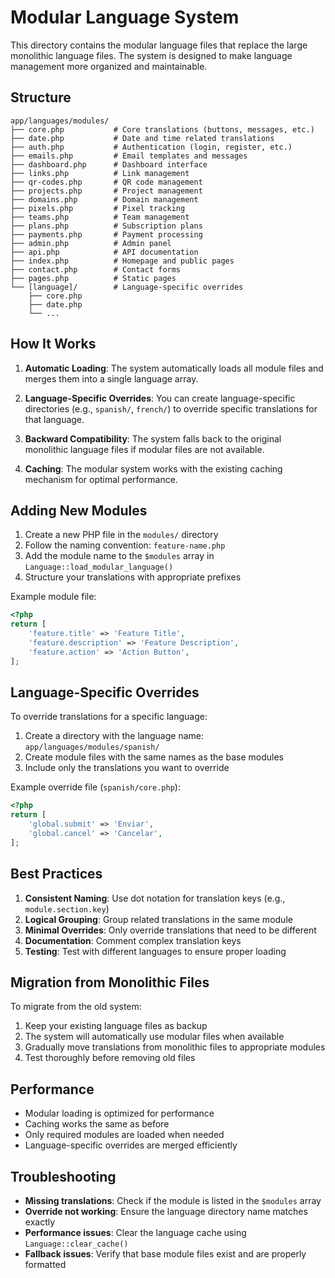 # Modular Language System

This directory contains the modular language files that replace the large monolithic language files. The system is designed to make language management more organized and maintainable.

## Structure

```
app/languages/modules/
├── core.php           # Core translations (buttons, messages, etc.)
├── date.php           # Date and time related translations
├── auth.php           # Authentication (login, register, etc.)
├── emails.php         # Email templates and messages
├── dashboard.php      # Dashboard interface
├── links.php          # Link management
├── qr-codes.php       # QR code management
├── projects.php       # Project management
├── domains.php        # Domain management
├── pixels.php         # Pixel tracking
├── teams.php          # Team management
├── plans.php          # Subscription plans
├── payments.php       # Payment processing
├── admin.php          # Admin panel
├── api.php            # API documentation
├── index.php          # Homepage and public pages
├── contact.php        # Contact forms
├── pages.php          # Static pages
└── [language]/        # Language-specific overrides
    ├── core.php
    ├── date.php
    └── ...
```

## How It Works

1. **Automatic Loading**: The system automatically loads all module files and merges them into a single language array.

2. **Language-Specific Overrides**: You can create language-specific directories (e.g., `spanish/`, `french/`) to override specific translations for that language.

3. **Backward Compatibility**: The system falls back to the original monolithic language files if modular files are not available.

4. **Caching**: The modular system works with the existing caching mechanism for optimal performance.

## Adding New Modules

1. Create a new PHP file in the `modules/` directory
2. Follow the naming convention: `feature-name.php`
3. Add the module name to the `$modules` array in `Language::load_modular_language()`
4. Structure your translations with appropriate prefixes

Example module file:
```php
<?php
return [
    'feature.title' => 'Feature Title',
    'feature.description' => 'Feature Description',
    'feature.action' => 'Action Button',
];
```

## Language-Specific Overrides

To override translations for a specific language:

1. Create a directory with the language name: `app/languages/modules/spanish/`
2. Create module files with the same names as the base modules
3. Include only the translations you want to override

Example override file (`spanish/core.php`):
```php
<?php
return [
    'global.submit' => 'Enviar',
    'global.cancel' => 'Cancelar',
];
```

## Best Practices

1. **Consistent Naming**: Use dot notation for translation keys (e.g., `module.section.key`)
2. **Logical Grouping**: Group related translations in the same module
3. **Minimal Overrides**: Only override translations that need to be different
4. **Documentation**: Comment complex translation keys
5. **Testing**: Test with different languages to ensure proper loading

## Migration from Monolithic Files

To migrate from the old system:

1. Keep your existing language files as backup
2. The system will automatically use modular files when available
3. Gradually move translations from monolithic files to appropriate modules
4. Test thoroughly before removing old files

## Performance

- Modular loading is optimized for performance
- Caching works the same as before
- Only required modules are loaded when needed
- Language-specific overrides are merged efficiently

## Troubleshooting

- **Missing translations**: Check if the module is listed in the `$modules` array
- **Override not working**: Ensure the language directory name matches exactly
- **Performance issues**: Clear the language cache using `Language::clear_cache()`
- **Fallback issues**: Verify that base module files exist and are properly formatted
